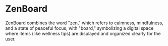 # ZenBoard
ZenBoard combines the word "zen," which refers to calmness, mindfulness, and a state of peaceful focus, with "board," symbolizing a digital space where items (like wellness tips) are displayed and organized clearly for the user.
